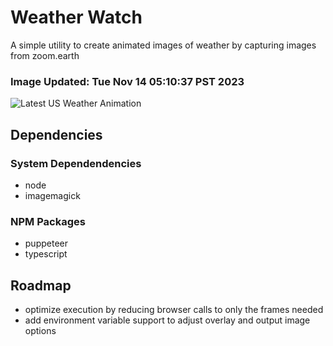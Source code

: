 # Weather Watch

A simple utility to create animated images of weather by capturing images from zoom.earth

### Image Updated: Tue Nov 14 05:10:37 PST 2023

![Latest US Weather Animation](animations/2023-11-14.webp)

## Dependencies
### System Dependendencies
* node
* imagemagick
### NPM Packages
* puppeteer
* typescript

## Roadmap
* optimize execution by reducing browser calls to only the frames needed
* add environment variable support to adjust overlay and output image options
